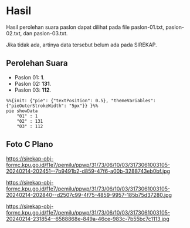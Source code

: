 # Hasil

Hasil perolehan suara paslon dapat dilihat pada file paslon-01.txt, paslon-02.txt, dan paslon-03.txt.

Jika tidak ada, artinya data tersebut belum ada pada SIREKAP.

## Perolehan Suara

 * Paslon 01: **1**.
 * Paslon 02: **131**.
 * Paslon 03: **112**.

```mermaid
%%{init: {"pie": {"textPosition": 0.5}, "themeVariables": {"pieOuterStrokeWidth": "5px"}} }%%
pie showData
    "01" : 1
    "02" : 131
    "03" : 112
```
## Foto C Plano

https://sirekap-obj-formc.kpu.go.id/f1e7/pemilu/ppwp/31/73/06/10/03/3173061003105-20240214-202451--7b9491b2-d859-47f6-a00b-3288743eb0bf.jpg

https://sirekap-obj-formc.kpu.go.id/f1e7/pemilu/ppwp/31/73/06/10/03/3173061003105-20240214-202840--d2507c99-4f75-4859-9957-185b75d37280.jpg

https://sirekap-obj-formc.kpu.go.id/f1e7/pemilu/ppwp/31/73/06/10/03/3173061003105-20240214-231854--6588868e-849a-46ce-983c-7b55bc7c1113.jpg
